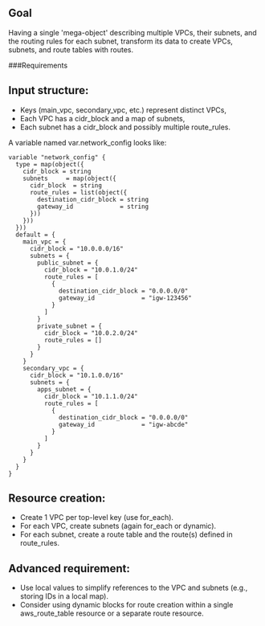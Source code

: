 ## Goal

Having a single 'mega-object' describing multiple VPCs, their subnets, and the routing rules for each subnet, transform its data to create VPCs, subnets, and route tables with routes.

###Requirements

## Input structure:
- Keys (main_vpc, secondary_vpc, etc.) represent distinct VPCs,
- Each VPC has a cidr_block and a map of subnets,
- Each subnet has a cidr_block and possibly multiple route_rules.

A variable named var.network_config looks like:

```
variable "network_config" {
  type = map(object({
    cidr_block = string
    subnets     = map(object({
      cidr_block  = string
      route_rules = list(object({
        destination_cidr_block = string
        gateway_id             = string
      }))
    }))
  }))
  default = {
    main_vpc = {
      cidr_block = "10.0.0.0/16"
      subnets = {
        public_subnet = {
          cidr_block = "10.0.1.0/24"
          route_rules = [
            {
              destination_cidr_block = "0.0.0.0/0"
              gateway_id             = "igw-123456"
            }
          ]
        }
        private_subnet = {
          cidr_block = "10.0.2.0/24"
          route_rules = []
        }
      }
    }
    secondary_vpc = {
      cidr_block = "10.1.0.0/16"
      subnets = {
        apps_subnet = {
          cidr_block = "10.1.1.0/24"
          route_rules = [
            {
              destination_cidr_block = "0.0.0.0/0"
              gateway_id             = "igw-abcde"
            }
          ]
        }
      }
    }
  }
}
```

## Resource creation:
- Create 1 VPC per top-level key (use for_each).
- For each VPC, create subnets (again for_each or dynamic).
- For each subnet, create a route table and the route(s) defined in route_rules.

## Advanced requirement:
- Use local values to simplify references to the VPC and subnets (e.g., storing IDs in a local map).
- Consider using dynamic blocks for route creation within a single aws_route_table resource or a separate route resource.